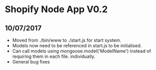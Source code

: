Shopify Node App V0.2
=

10/07/2017
--
- Moved from ./bin/www to ./start.js for start system.
- Models now need to be referenced in start.js to be initialised.
- Can call models using mongoose.model('ModelName') instead of requiring them in each file. individually.
- General bug fixes